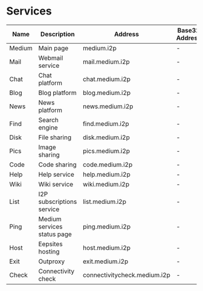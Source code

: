 # Services

| Name   	| Description                 	| Address                      	| Base32 Address 	| Availability 	|
|--------	|-----------------------------	|------------------------------	|----------------	|--------------	|
| Medium 	| Main page                   	| medium.i2p                   	| -              	| -            	|
| Mail   	| Webmail service             	| mail.medium.i2p              	| -              	| -            	|
| Chat   	| Chat platform               	| chat.medium.i2p              	| -              	| -            	|
| Blog   	| Blog platform               	| blog.medium.i2p              	| -              	| -            	|
| News   	| News platform               	| news.medium.i2p              	| -              	| -            	|
| Find   	| Search engine               	| find.medium.i2p              	| -              	| -            	|
| Disk   	| File sharing                	| disk.medium.i2p              	| -              	| -            	|
| Pics   	| Image sharing               	| pics.medium.i2p              	| -              	| -            	|
| Code   	| Code sharing                	| code.medium.i2p              	| -              	| -            	|
| Help   	| Help service                	| help.medium.i2p              	| -              	| -            	|
| Wiki   	| Wiki service                	| wiki.medium.i2p              	| -              	| -            	|
| List   	| I2P subscriptions service   	| list.medium.i2p              	| -              	|              	|
| Ping   	| Medium services status page 	| ping.medium.i2p              	| -              	| -            	|
| Host   	| Eepsites hosting            	| host.medium.i2p              	| -              	| -            	|
| Exit   	| Outproxy                    	| exit.medium.i2p              	| -              	| -            	|
| Check  	| Connectivity check          	| connectivitycheck.medium.i2p 	| -              	| -            	|
